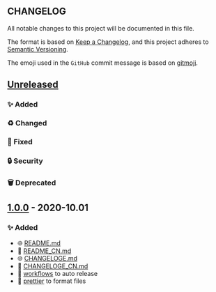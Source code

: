 ## CHANGELOG

All notable changes to this project will be documented in this file.

The format is based on [Keep a Changelog](https://keepachangelog.com/en/1.0.0/),
and this project adheres to [Semantic Versioning](https://semver.org/spec/v2.0.0.html).

The emoji used in the `GitHub` commit message is based on [gitmoji](https://gitmoji.carloscuesta.me/).

## [Unreleased]

### ✨ Added

### ♻️ Changed

### 🐛 Fixed

### 🔒 Security

### 🗑 Deprecated

## [1.0.0] - 2020-10.01

### ✨ Added

- 🌐 [README.md](./README.md)
- 📝 [README_CN.md](./README_CN.md)
- 🌐 [CHANGELOGE.md](./CHANGELOGE.md)
- 📝 [CHANGELOGE_CN.md](./CHANGELOG_CN.md)
- 👷 [workflows](./.github/workflows/autoRelease.yml) to auto release
- 👷 [prettier](./package.json) to format files

[unreleased]: https://github.com/olivierlacan/keep-a-changelog/compare/v1.0.0...HEAD
[1.0.0]: https://github.com/mindsers/changelog-reader-action/compare/v1.0.0
